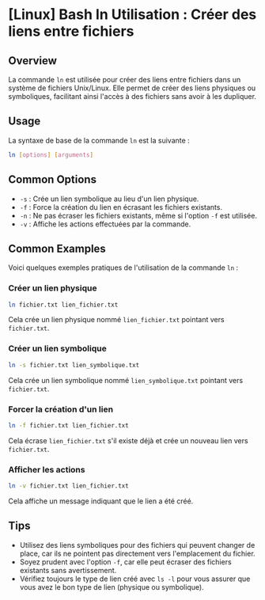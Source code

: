 # [Linux] Bash ln Utilisation : Créer des liens entre fichiers

## Overview
La commande `ln` est utilisée pour créer des liens entre fichiers dans un système de fichiers Unix/Linux. Elle permet de créer des liens physiques ou symboliques, facilitant ainsi l'accès à des fichiers sans avoir à les dupliquer.

## Usage
La syntaxe de base de la commande `ln` est la suivante :

```bash
ln [options] [arguments]
```

## Common Options
- `-s` : Crée un lien symbolique au lieu d'un lien physique.
- `-f` : Force la création du lien en écrasant les fichiers existants.
- `-n` : Ne pas écraser les fichiers existants, même si l'option `-f` est utilisée.
- `-v` : Affiche les actions effectuées par la commande.

## Common Examples
Voici quelques exemples pratiques de l'utilisation de la commande `ln` :

### Créer un lien physique
```bash
ln fichier.txt lien_fichier.txt
```
Cela crée un lien physique nommé `lien_fichier.txt` pointant vers `fichier.txt`.

### Créer un lien symbolique
```bash
ln -s fichier.txt lien_symbolique.txt
```
Cela crée un lien symbolique nommé `lien_symbolique.txt` pointant vers `fichier.txt`.

### Forcer la création d'un lien
```bash
ln -f fichier.txt lien_fichier.txt
```
Cela écrase `lien_fichier.txt` s'il existe déjà et crée un nouveau lien vers `fichier.txt`.

### Afficher les actions
```bash
ln -v fichier.txt lien_fichier.txt
```
Cela affiche un message indiquant que le lien a été créé.

## Tips
- Utilisez des liens symboliques pour des fichiers qui peuvent changer de place, car ils ne pointent pas directement vers l'emplacement du fichier.
- Soyez prudent avec l'option `-f`, car elle peut écraser des fichiers existants sans avertissement.
- Vérifiez toujours le type de lien créé avec `ls -l` pour vous assurer que vous avez le bon type de lien (physique ou symbolique).